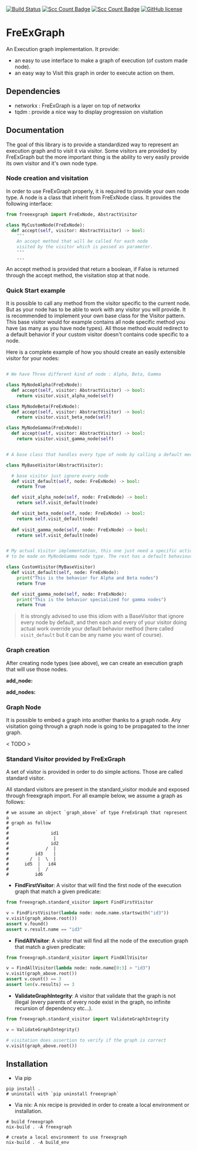 [![Build Status](https://travis-ci.com/FreeYourSoul/FreExGraph.svg?branch=main)](https://travis-ci.com/FreeYourSoul/FreExGraph)
[![Scc Count Badge](https://sloc.xyz/github/FreeYourSoul/FreExGraph/)](https://github.com/FreeYourSoul/FreExGraph/)
[![Scc Count Badge](https://sloc.xyz/github/FreeYourSoul/FreExGraph/?category=code)](https://github.com/FreeYourSoul/FreExGraph/)
[![GitHub license](https://img.shields.io/badge/license-MIT-blue.svg)](https://raw.githubusercontent.com/FreeYourSoul/FreExGraph/master/LICENSE)

# FreExGraph
An Execution graph implementation.
It provide:
* an easy to use interface to make a graph of execution (of custom made node).
* an easy way to Visit this graph in order to execute action on them.

## Dependencies

* networkx : FreExGraph is a layer on top of networkx 
* tqdm : provide a nice way to display progression on visitation

## Documentation

The goal of this library is to provide a standardized way to represent an execution graph and to visit it via visitor. Some visitors are provided by FreExGraph but the more important thing is the ability to very easily provide its own visitor and it's own node type.

### Node creation and visitation

In order to use FreExGraph properly, it is required to provide your own node type. A node is a class that inherit from FreExNode class. It provides the following interface:
```python
from freeexgraph import FreExNode, AbstractVisitor

class MyCustomNode(FreExNode):
  def accept(self, visitor: AbstractVisitor) -> bool:
    """ 
    An accept method that will be called for each node 
    visited by the visitor which is passed as parameter.
    """   
    ...    

```
An accept method is provided that return a boolean, if False is returned through the accept method, the visitation stop at that node.

### Quick Start example

It is possible to call any method from the visitor specific to the current node. But as your node has to be able to work with any visitor you will provide. It is recommended to implement your own base class for the Visitor pattern. This base visitor would for example contains all node specific method you have (as many as you have node types). All those method would redirect to a default behavior if your custom visitor doesn't contains code specific to a node.

Here is a complete example of how you should create an easily extensible visitor for your nodes:

```python

# We have Three different kind of node : Alpha, Beta, Gamma

class MyNodeAlpha(FreExNode):
  def accept(self, visitor: AbstractVisitor) -> bool:
    return visitor.visit_alpha_node(self)

class MyNodeBeta(FreExNode):
  def accept(self, visitor: AbstractVisitor) -> bool:
    return visitor.visit_beta_node(self)

class MyNodeGamma(FreExNode):
  def accept(self, visitor: AbstractVisitor) -> bool:
    return visitor.visit_gamma_node(self)


# A base class that handles every type of node by calling a default mechanism

class MyBaseVisitor(AbstractVisitor):

  # base visitor just ignore every node
  def visit_default(self, node: FreExNode) -> bool:
    return True

  def visit_alpha_node(self, node: FreExNode) -> bool:
    return self.visit_default(node)

  def visit_beta_node(self, node: FreExNode) -> bool:
    return self.visit_default(node)
      
  def visit_gamma_node(self, node: FreExNode) -> bool:
    return self.visit_default(node)      


# My actual Visitor implementation, this one just need a specific action 
# to be made on MyNodeGamma node type. The rest has a default behaviour.

class CustomVisitor(MyBaseVisitor)
  def visit_default(self, node: FreExNode):
    print("This is the behavior for Alpha and Beta nodes")
    return True

  def visit_gamma_node(self, node: FreExNode):
    print("This is the behavior specialized for gamma nodes")
    return True

```

> It is strongly advised to use this idiom with a BaseVisitor that ignore every node by default, and then each and every of your visitor doing actual work override your default behavior method (here called `visit_default` but it can be any name you want of course).

### Graph creation

After creating node types (see above), we can create an execution graph that will use those nodes.

**add_node:**

**add_nodes:**

### Graph Node

It is possible to embed a graph into another thanks to a graph node. Any visitation going through a graph node is going to be propagated to the inner graph.

< TODO >

### Standard Visitor provided by FreExGraph

A set of visitor is provided in order to do simple actions. Those are called standard visitor.

All standard visitors are present in the standard_visitor module and exposed through freexgraph import.
For all example below, we assume a graph as follows:
```shell
# we assume an object `graph_above` of type FreExGraph that represent a  
# graph as follow
#
#                id1
#                 |
#                id2
#              /  |
#          id3    |
#        /  |  \  |
#      id5  |   id4 
#           |  /
#          id6
```

* **FindFirstVisitor**: A visitor that will find the first node of the execution graph that match a given predicate:
```python
from freexgraph.standard_visitor import FindFirstVisitor 

v = FindFirstVisitor(lambda node: node.name.startswith("id3"))
v.visit(graph_above.root())
assert v.found()
assert v.result.name == "id3"
```

* **FindAllVisitor**: A visitor that will find all the node of the execution graph that match a given predicate:
```python
from freexgraph.standard_visitor import FindAllVisitor

v = FindAllVisitor(lambda node: node.name[0:3] > "id3")
v.visit(graph_above.root())
assert v.count() == 3
assert len(v.results) == 3
```

* **ValidateGraphIntegrity**: A visitor that validate that the graph is not illegal (every parents of every node exist in the graph, no infinite recursion of dependency etc...).
```python
from freexgraph.standard_visitor import ValidateGraphIntegrity

v = ValidateGraphIntegrity()

# visitation does assertion to verify if the graph is correct
v.visit(graph_above.root())
```

## Installation

* Via pip
```shell
pip install .
# uninstall with `pip uninstall freexgraph`
```

* Via nix: A nix recipe is provided in order to create a local environment or installation.
```shell
# build freexgraph
nix-build . -A freexgraph

# create a local environment to use freexgraph
nix-build . -A build_env
```
